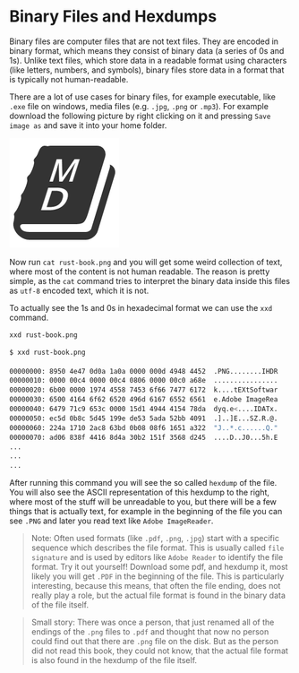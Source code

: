 # Binary Files and Hexdumps

Binary files are computer files that are not text files. They are encoded in binary format,
which means they consist of binary data (a series of 0s and 1s). Unlike text files,
which store data in a readable format using characters (like letters, numbers, and symbols),
binary files store data in a format that is typically not human-readable.

There are a lot of use cases for binary files, for example executable, like `.exe` file on windows,
media files (e.g. `.jpg`, `.png` or `.mp3`). For example download the following picture
by right clicking on it and pressing `Save image as` and save it into your home folder.

![](images/rust-book.png)

Now run `cat rust-book.png` and you will get some weird collection of text, where most of the content
is not human readable. The reason is pretty simple, as the `cat` command tries to interpret the
binary data inside this files as `utf-8` encoded text, which it is not.

To actually see the 1s and 0s in hexadecimal format we can use the `xxd` command.

```sh
xxd rust-book.png
```

```sh
$ xxd rust-book.png

00000000: 8950 4e47 0d0a 1a0a 0000 000d 4948 4452  .PNG........IHDR
00000010: 0000 00c4 0000 00c4 0806 0000 00c0 a68e  ................
00000020: 6b00 0000 1974 4558 7453 6f66 7477 6172  k....tEXtSoftwar
00000030: 6500 4164 6f62 6520 496d 6167 6552 6561  e.Adobe ImageRea
00000040: 6479 71c9 653c 0000 15d1 4944 4154 78da  dyq.e<....IDATx.
00000050: ec5d 0b8c 5d45 199e de53 5ada 52bb 4091  .]..]E...SZ.R.@.
00000060: 224a 1710 2ac8 63bd 0b08 08f6 1651 a322  "J..*.c......Q."
00000070: ad06 838f 4416 8d4a 30b2 151f 3568 d245  ....D..J0...5h.E
...
...
...
```

After running this command you will see the so called `hexdump` of the file. You will
also see the ASCII representation of this hexdump to the right, where most of the stuff will be
unreadable to you, but there will be a few things that is actually text, for example in the
beginning of the file you can see `.PNG` and later you read text like `Adobe ImageReader`.

> Note: Often used formats (like `.pdf`, `.png`, `.jpg`) start with a specific sequence which
> describes the file format. This is usually called `file signature` and is used by editors
> like `Adobe Reader` to identify the file format. Try it out yourself! Download some pdf, and
> hexdump it, most likely you will get `.PDF` in the beginning of the file. This is particularly
> interesting, because this means, that often the file ending, does not really play a role, but the
> actual file format is found in the binary data of the file itself.

> Small story: There was once a person, that just renamed all of the endings of the `.png` files
> to `.pdf` and thought that now no person could find out that there are `.png` file on the disk.
> But as the person did not read this book, they could not know, that the actual file format is
> also found in the hexdump of the file itself.
